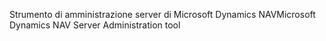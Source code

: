 <span data-ttu-id="3e6a9-101">Strumento di amministrazione server di Microsoft Dynamics NAV</span><span class="sxs-lookup"><span data-stu-id="3e6a9-101">Microsoft Dynamics NAV Server Administration tool</span></span>